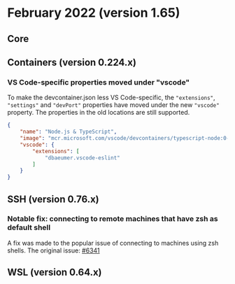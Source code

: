 # February 2022 (version 1.65)

## Core

## Containers (version 0.224.x)

### VS Code-specific properties moved under "vscode"

To make the devcontainer.json less VS Code-specific, the `"extensions"`, `"settings"` and `"devPort"` properties have moved under the new `"vscode"` property. The properties in the old locations are still supported.
```json
{
	"name": "Node.js & TypeScript",
	"image": "mcr.microsoft.com/vscode/devcontainers/typescript-node:0-16-bullseye",
	"vscode": {
		"extensions": [
			"dbaeumer.vscode-eslint"
		]
	}
}
```

## SSH (version 0.76.x)

### Notable fix: connecting to remote machines that have zsh as default shell

A fix was made to the popular issue of connecting to machines using zsh shells. The original issue: [#6341](https://github.com/microsoft/vscode-remote-release/issues/6341)

## WSL (version 0.64.x)
